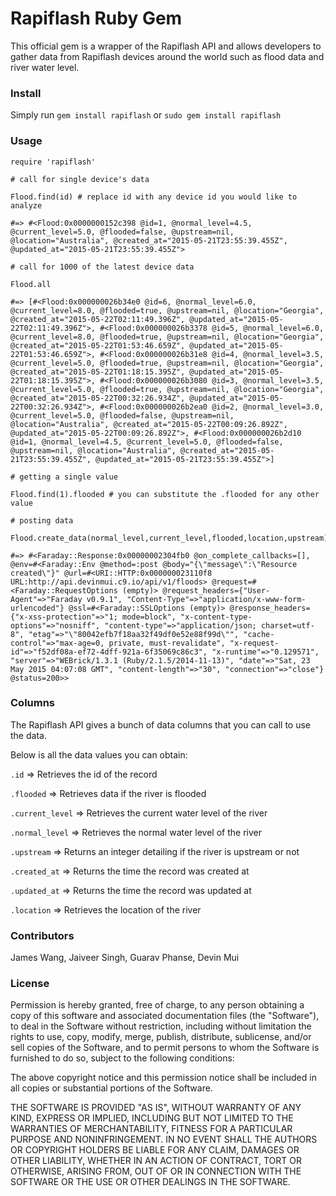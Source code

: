 # Rapiflash Ruby Gem

This official gem is a wrapper of the Rapiflash API and allows developers to gather data from Rapiflash devices around the world such as flood data and river water level.

### Install

Simply run `gem install rapiflash` or `sudo gem install rapiflash`

### Usage

```
require 'rapiflash'

# call for single device's data

Flood.find(id) # replace id with any device id you would like to analyze

#=> #<Flood:0x0000000152c398 @id=1, @normal_level=4.5, @current_level=5.0, @flooded=false, @upstream=nil, @location="Australia", @created_at="2015-05-21T23:55:39.455Z", @updated_at="2015-05-21T23:55:39.455Z">

# call for 1000 of the latest device data

Flood.all

#=> [#<Flood:0x000000026b34e0 @id=6, @normal_level=6.0, @current_level=8.0, @flooded=true, @upstream=nil, @location="Georgia", @created_at="2015-05-22T02:11:49.396Z", @updated_at="2015-05-22T02:11:49.396Z">, #<Flood:0x000000026b3378 @id=5, @normal_level=6.0, @current_level=8.0, @flooded=true, @upstream=nil, @location="Georgia", @created_at="2015-05-22T01:53:46.659Z", @updated_at="2015-05-22T01:53:46.659Z">, #<Flood:0x000000026b31e8 @id=4, @normal_level=3.5, @current_level=5.0, @flooded=true, @upstream=nil, @location="Georgia", @created_at="2015-05-22T01:18:15.395Z", @updated_at="2015-05-22T01:18:15.395Z">, #<Flood:0x000000026b3080 @id=3, @normal_level=3.5, @current_level=5.0, @flooded=true, @upstream=nil, @location="Georgia", @created_at="2015-05-22T00:32:26.934Z", @updated_at="2015-05-22T00:32:26.934Z">, #<Flood:0x000000026b2ea0 @id=2, @normal_level=3.0, @current_level=5.0, @flooded=false, @upstream=nil, @location="Australia", @created_at="2015-05-22T00:09:26.892Z", @updated_at="2015-05-22T00:09:26.892Z">, #<Flood:0x000000026b2d10 @id=1, @normal_level=4.5, @current_level=5.0, @flooded=false, @upstream=nil, @location="Australia", @created_at="2015-05-21T23:55:39.455Z", @updated_at="2015-05-21T23:55:39.455Z">]

# getting a single value

Flood.find(1).flooded # you can substitute the .flooded for any other value

# posting data

Flood.create_data(normal_level,current_level,flooded,location,upstream)

#=> #<Faraday::Response:0x00000002304fb0 @on_complete_callbacks=[], @env=#<Faraday::Env @method=:post @body="{\"message\":\"Resource created\"}" @url=#<URI::HTTP:0x000000023110f8 URL:http://api.devinmui.c9.io/api/v1/floods> @request=#<Faraday::RequestOptions (empty)> @request_headers={"User-Agent"=>"Faraday v0.9.1", "Content-Type"=>"application/x-www-form-urlencoded"} @ssl=#<Faraday::SSLOptions (empty)> @response_headers={"x-xss-protection"=>"1; mode=block", "x-content-type-options"=>"nosniff", "content-type"=>"application/json; charset=utf-8", "etag"=>"\"80042efb7f18aa32f49df0e52e88f99d\"", "cache-control"=>"max-age=0, private, must-revalidate", "x-request-id"=>"f52df08a-ef72-4dff-921a-6f35069c86c3", "x-runtime"=>"0.129571", "server"=>"WEBrick/1.3.1 (Ruby/2.1.5/2014-11-13)", "date"=>"Sat, 23 May 2015 04:07:08 GMT", "content-length"=>"30", "connection"=>"close"} @status=200>> 

```

### Columns

The Rapiflash API gives a bunch of data columns that you can call to use the data.

Below is all the data values you can obtain:

`.id` => Retrieves the id of the record

`.flooded` => Retrieves data if the river is flooded

`.current_level` => Retrieves the current water level of the river

`.normal_level` => Retrieves the normal water level of the river

`.upstream` => Returns an integer detailing if the river is upstream or not

`.created_at` => Returns the time the record was created at

`.updated_at` => Returns the time the record was updated at 

`.location` => Retrieves the location of the river

### Contributors

James Wang, Jaiveer Singh, Guarav Phanse, Devin Mui

### License

Permission is hereby granted, free of charge, to any person obtaining a copy of this software and associated documentation files (the "Software"), to deal in the Software without restriction, including without limitation the rights to use, copy, modify, merge, publish, distribute, sublicense, and/or sell copies of the Software, and to permit persons to whom the Software is furnished to do so, subject to the following conditions:

The above copyright notice and this permission notice shall be included in all copies or substantial portions of the Software.

THE SOFTWARE IS PROVIDED "AS IS", WITHOUT WARRANTY OF ANY KIND, EXPRESS OR IMPLIED, INCLUDING BUT NOT LIMITED TO THE WARRANTIES OF MERCHANTABILITY, FITNESS FOR A PARTICULAR PURPOSE AND NONINFRINGEMENT. IN NO EVENT SHALL THE AUTHORS OR COPYRIGHT HOLDERS BE LIABLE FOR ANY CLAIM, DAMAGES OR OTHER LIABILITY, WHETHER IN AN ACTION OF CONTRACT, TORT OR OTHERWISE, ARISING FROM, OUT OF OR IN CONNECTION WITH THE SOFTWARE OR THE USE OR OTHER DEALINGS IN THE SOFTWARE.
